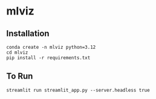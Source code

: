 # mlviz

## Installation

```
conda create -n mlviz python=3.12
cd mlviz
pip install -r requirements.txt
```

## To Run
```
streamlit run streamlit_app.py --server.headless true
```